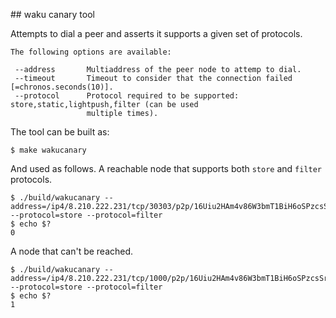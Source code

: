 ## waku canary tool

Attempts to dial a peer and asserts it supports a given set of protocols.

```console
The following options are available:

 --address       Multiaddress of the peer node to attemp to dial.
 --timeout       Timeout to consider that the connection failed [=chronos.seconds(10)].
 --protocol      Protocol required to be supported: store,static,lightpush,filter (can be used
                 multiple times).
```

The tool can be built as:

```console
$ make wakucanary
```

And used as follows. A reachable node that supports both `store` and `filter` protocols.


```console
$ ./build/wakucanary --address=/ip4/8.210.222.231/tcp/30303/p2p/16Uiu2HAm4v86W3bmT1BiH6oSPzcsSr24iDQpSN5Qa992BCjjwgrD --protocol=store --protocol=filter
$ echo $?
0
```

A node that can't be reached.
```console
$ ./build/wakucanary --address=/ip4/8.210.222.231/tcp/1000/p2p/16Uiu2HAm4v86W3bmT1BiH6oSPzcsSr24iDQpSN5Qa992BCjjwgrD --protocol=store --protocol=filter
$ echo $?
1
```